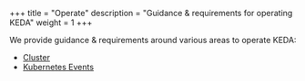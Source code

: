 +++
title = "Operate"
description = "Guidance & requirements for operating KEDA"
weight = 1
+++

We provide guidance & requirements around various areas to operate KEDA:

- [Cluster](./cluster)
- [Kubernetes Events](./events)
